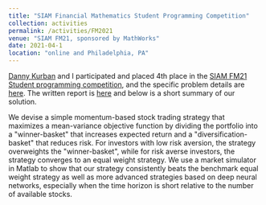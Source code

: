 ```yaml
---
title: "SIAM Financial Mathematics Student Programming Competition"
collection: activities
permalink: /activities/FM2021
venue: "SIAM FM21, sponsored by MathWorks"
date: 2021-04-1
location: "online and Philadelphia, PA"
---
```

[Danny Kurban](https://www.dannykurban.com/) and I participated and placed 4th place in the [SIAM FM21 Student programming competition](https://www.siam.org/conferences/cm/program/special-events/fm21-special-events), and the specific problem details are [here](https://github.com/SIAM-FM21-PC/MathWorks/blob/main/README.md). The written report is [here](https://drive.google.com/file/d/1s1NOncvz1tWwdz8yiK24COhBbbwEYP2G/view) and below is a short summary of our solution.

We devise a simple momentum-based stock trading strategy that maximizes a mean-variance objective function by dividing the portfolio into a "winner-basket" that increases expected return and a "diversification-basket" that reduces risk. For investors with low risk aversion, the strategy overweights the "winner-basket", while for risk averse investors, the strategy converges to an equal weight strategy. We use a market simulator in Matlab to show that our strategy consistently beats the benchmark equal weight strategy as well as more advanced strategies based on deep neural networks, especially when the time horizon is short relative to the number of available stocks.